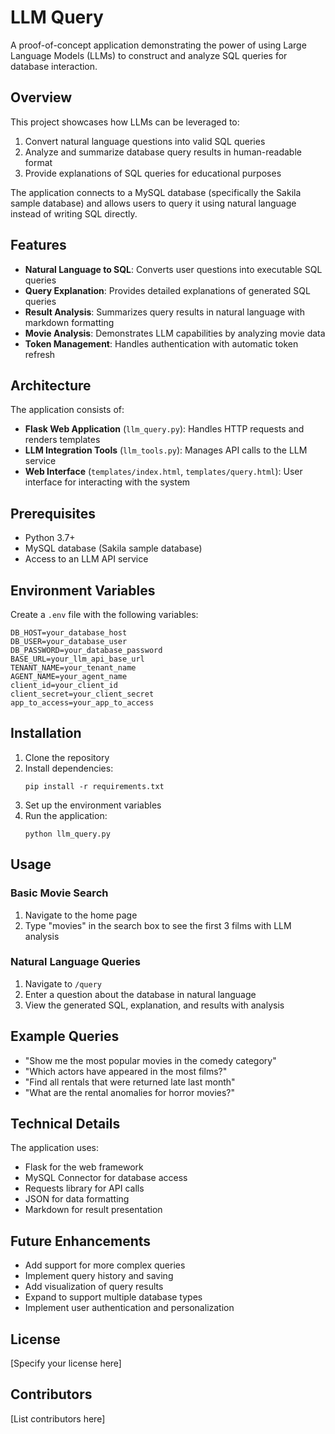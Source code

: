 # LLM Query

A proof-of-concept application demonstrating the power of using Large Language Models (LLMs) to construct and analyze SQL queries for database interaction.

## Overview

This project showcases how LLMs can be leveraged to:
1. Convert natural language questions into valid SQL queries
2. Analyze and summarize database query results in human-readable format
3. Provide explanations of SQL queries for educational purposes

The application connects to a MySQL database (specifically the Sakila sample database) and allows users to query it using natural language instead of writing SQL directly.

## Features

- **Natural Language to SQL**: Converts user questions into executable SQL queries
- **Query Explanation**: Provides detailed explanations of generated SQL queries
- **Result Analysis**: Summarizes query results in natural language with markdown formatting
- **Movie Analysis**: Demonstrates LLM capabilities by analyzing movie data
- **Token Management**: Handles authentication with automatic token refresh

## Architecture

The application consists of:

- **Flask Web Application** (`llm_query.py`): Handles HTTP requests and renders templates
- **LLM Integration Tools** (`llm_tools.py`): Manages API calls to the LLM service
- **Web Interface** (`templates/index.html`, `templates/query.html`): User interface for interacting with the system

## Prerequisites

- Python 3.7+
- MySQL database (Sakila sample database)
- Access to an LLM API service

## Environment Variables

Create a `.env` file with the following variables:

```
DB_HOST=your_database_host
DB_USER=your_database_user
DB_PASSWORD=your_database_password
BASE_URL=your_llm_api_base_url
TENANT_NAME=your_tenant_name
AGENT_NAME=your_agent_name
client_id=your_client_id
client_secret=your_client_secret
app_to_access=your_app_to_access
```

## Installation

1. Clone the repository
2. Install dependencies:
   ```
   pip install -r requirements.txt
   ```
3. Set up the environment variables
4. Run the application:
   ```
   python llm_query.py
   ```

## Usage

### Basic Movie Search
1. Navigate to the home page
2. Type "movies" in the search box to see the first 3 films with LLM analysis

### Natural Language Queries
1. Navigate to `/query`
2. Enter a question about the database in natural language
3. View the generated SQL, explanation, and results with analysis

## Example Queries

- "Show me the most popular movies in the comedy category"
- "Which actors have appeared in the most films?"
- "Find all rentals that were returned late last month"
- "What are the rental anomalies for horror movies?"

## Technical Details

The application uses:
- Flask for the web framework
- MySQL Connector for database access
- Requests library for API calls
- JSON for data formatting
- Markdown for result presentation

## Future Enhancements

- Add support for more complex queries
- Implement query history and saving
- Add visualization of query results
- Expand to support multiple database types
- Implement user authentication and personalization

## License

[Specify your license here]

## Contributors

[List contributors here]